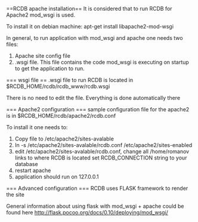 ==RCDB apache installation==
It is considered that to run RCDB for Apache2 mod_wsgi is used. 

To install it on debian machine:
apt-get install libapache2-mod-wsgi

In general, to run application with mod_wsgi and apache one needs
two files:
1. Apache site config file
2. .wsgi file. This file contains the code mod_wsgi is executing on 
startup to get the application to run. 

=== wsgi file ==
.wsgi file to run RCDB is located in 
$RCDB_HOME/rcdb/rcdb_www/rcdb.wsgi

There is no need to edit the file. Everything is done automatically there


=== Apache2 configuration ===
sample configuration file for the apache2 is in 
$RCDB_HOME/rcdb/apache2/rcdb.conf

To install it one needs to:
1. Copy file to /etc/apache2/sites-avalable
2. ln -s /etc/apache2/sites-avalable/rcdb.conf /etc/apache2/sites-enabled
3. edit /etc/apache2/sites-avalable/rcdb.conf,
   change all /home/romanov links to where RCDB is located
   set RCDB_CONNECTION string to your database
4. restart apache
5. application should run on 127.0.0.1

=== Advanced configuration ===
RCDB uses FLASK framework to render the site

General information about using flask with mod_wsgi + apache could be found here
http://flask.pocoo.org/docs/0.10/deploying/mod_wsgi/


